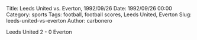 Title: Leeds United vs. Everton, 1992/09/26
Date: 1992/09/26 00:00
Category: sports
Tags: football, football scores, Leeds United, Everton
Slug: leeds-united-vs-everton
Author: carbonero


Leeds United 2 - 0 Everton
